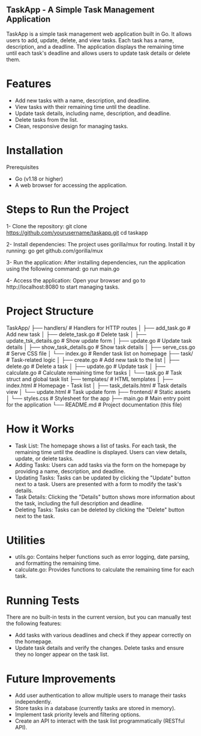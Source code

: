## TaskApp - A Simple Task Management Application

TaskApp is a simple task management web application built in Go. It allows users to add, update, delete, and view tasks. Each task has a name, description, and a deadline. The application displays the remaining time until each task's deadline and allows users to update task details or delete them.

# Features

- Add new tasks with a name, description, and deadline.
- View tasks with their remaining time until the deadline.
- Update task details, including name, description, and deadline.
- Delete tasks from the list.
- Clean, responsive design for managing tasks.

# Installation

Prerequisites

- Go (v1.18 or higher)
- A web browser for accessing the application.

# Steps to Run the Project

1- Clone the repository:
git clone https://github.com/yourusername/taskapp.git
cd taskapp

2- Install dependencies: The project uses gorilla/mux for routing. Install it by running:
go get github.com/gorilla/mux

3- Run the application: After installing dependencies, run the application using the following command:
go run main.go

4- Access the application: Open your browser and go to http://localhost:8080 to start managing tasks.

# Project Structure

TaskApp/
├── handlers/ # Handlers for HTTP routes
│ ├── add_task.go # Add new task
│ ├── delete_task.go # Delete task
│ ├── update_tsk_details.go # Show update form
│ ├── update.go # Update task details
│ ├── show_task_details.go # Show task details
│ ├── serve_css.go # Serve CSS file
│ └── index.go # Render task list on homepage
├── task/ # Task-related logic
│ ├── create.go # Add new task to the list
│ ├── delete.go # Delete a task
│ ├── update.go # Update task
│ ├── calculate.go # Calculate remaining time for tasks
│ └── task.go # Task struct and global task list
├── templates/ # HTML templates
│ ├── index.html # Homepage - Task list
│ ├── task_details.html # Task details view
│ └── update.html # Task update form
├── frontend/ # Static assets
│ └── styles.css # Stylesheet for the app
├── main.go # Main entry point for the application
└── README.md # Project documentation (this file)

# How it Works

- Task List: The homepage shows a list of tasks. For each task, the remaining time until the deadline is displayed. Users can view details, update, or delete tasks.
- Adding Tasks: Users can add tasks via the form on the homepage by providing a name, description, and deadline.
- Updating Tasks: Tasks can be updated by clicking the "Update" button next to a task. Users are presented with a form to modify the task's details.
- Task Details: Clicking the "Details" button shows more information about the task, including the full description and deadline.
- Deleting Tasks: Tasks can be deleted by clicking the "Delete" button next to the task.

# Utilities

- utils.go: Contains helper functions such as error logging, date parsing, and formatting the remaining time.
- calculate.go: Provides functions to calculate the remaining time for each task.

# Running Tests

There are no built-in tests in the current version, but you can manually test the following features:

- Add tasks with various deadlines and check if they appear correctly on the homepage.
- Update task details and verify the changes.
  Delete tasks and ensure they no longer appear on the task list.

# Future Improvements

- Add user authentication to allow multiple users to manage their tasks independently.
- Store tasks in a database (currently tasks are stored in memory).
- Implement task priority levels and filtering options.
- Create an API to interact with the task list programmatically (RESTful API).
